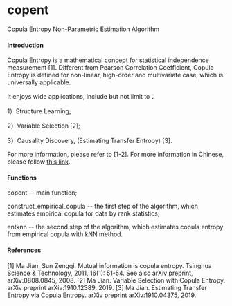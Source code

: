 # copent
Copula Entropy Non-Parametric Estimation Algorithm


#### Introduction
Copula Entropy is a mathematical concept for statistical independence measurement [1]. Different from Pearson Correlation Coefficient, Copula Entropy is defined for non-linear, high-order and multivariate case, which is universally applicable.

It enjoys wide applications, include but not limit to：

1）Structure Learning;

2）Variable Selection [2];

3）Causality Discovery, (Estimating Transfer Entropy) [3].

For more information, please refer to [1-2]. For more information in Chinese, please follow [this link](http://blog.sciencenet.cn/blog-3018268-978326.html).

#### Functions
copent -- main function;

construct_empirical_copula -- the first step of the algorithm, which estimates empirical copula for data by rank statistics;

entknn -- the second step of the algorithm, which estimates copula entropy from empirical copula with kNN method.

#### References
[1] Ma Jian, Sun Zengqi. Mutual information is copula entropy. Tsinghua Science & Technology, 2011, 16(1): 51-54. See also arXiv preprint, arXiv:0808.0845, 2008.
[2] Ma Jian. Variable Selection with Copula Entropy. arXiv preprint arXiv:1910.12389, 2019.
[3] Ma Jian. Estimating Transfer Entropy via Copula Entropy. arXiv preprint arXiv:1910.04375, 2019.
